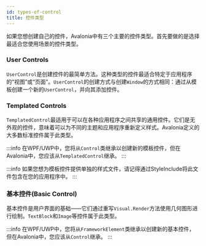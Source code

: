 ```yaml
---
id: types-of-control
title: 控件类型
---
```


如果您想创建自己的控件，Avalonia中有三个主要的控件类型。首先要做的是选择最适合您使用场景的控件类型。

### User Controls
`UserControl`是创建控件的最简单方法。这种类型的控件最适合特定于应用程序的“视图”或“页面”。`UserControl`的创建方式与创建`Window`的方式相同：通过从模板创建一个新的`UserControl`，并向其添加控件。

### Templated Controls
`TemplatedControl`最适用于可以在各种应用程序之间共享的通用控件。它们是无外观的控件，意味着可以为不同的主题和应用程序重新定义样式。Avalonia定义的大多数标准控件属于此类型。

:::info
在WPF/UWP中，您将从`Control`类继承以创建新的模板控件，但在Avalonia中，您应该从`TemplatedControl`继承。
:::

:::info
如果您想为模板控件提供单独的样式文件，请记得通过StyleInclude将此文件包含在您的应用程序中。
:::

### 基本控件(Basic Control)
基本控件是用户界面的基础——它们通过重写`Visual.Render`方法使用几何图形进行绘制。`TextBlock`和`Image`等控件属于此类型。

:::info
在WPF/UWP中，您将从`FrameworkElement`类继承以创建新的基本控件，但在Avalonia中，您应该从`Control`继承。
:::
